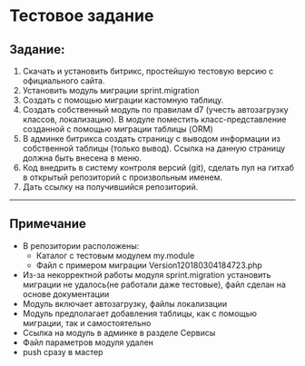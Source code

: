 # Тестовое задание
## Задание: 
1. Скачать и установить битрикс, простейшую тестовую версию с официального сайта.
2. Установить модуль миграции sprint.migration
3. Создать с помощью миграции кастомную таблицу.
4. Создать собственный модуль по правилам d7 (учесть автозагрузку классов, локализацию). В модуле поместить класс-представление созданной с помощью миграции таблицы (ORM)
5. В админке битрикса создать страницу с выводом информации из собственной таблицы (только вывод). Ссылка на данную страницу должна быть внесена в меню.
6. Код внедрить в систему контроля версий (git), сделать пул на гитхаб в открытый репозиторий с произвольным именем. 
7. Дать ссылку на получившийся репозиторий.
---
## Примечание
* В репозитории расположены:
	* Каталог с тестовым модулем my.module
	* Файл с примером миграции Version120180304184723.php
* Из-за некорректной работы модуля sprint.migration установить миграции не удалось(не работали даже тестовые), файл сделан на основе документации
* Модуль включает автозагрузку, файлы локализации
* Модуль предполагает добавления таблицы, как с помощью миграции, так и самостоятельно
* Ссылка на модуль в админке в разделе Сервисы
* Файл параметров модуля удален
* push сразу в мастер